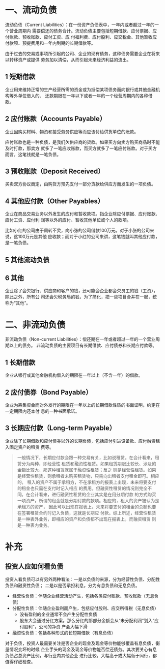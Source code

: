 # 一、流动负债

流动负债（Current Liabilities）：在一份资产负债表中，一年内或者超过一年的一个营业周期内
需要偿还的债务合计。流动负债主要包括短期借款、应付票据、应付账款、预收账款、应付工资、应
付福利费、应付股利、应交税金、其他暂收应付款项、预提费用和一年内到期的长期借款等。

由于过去的交易或事项所引起的公司、企业的现有债务，这种债务需要企业在将来以转移资产或提供
劳务加以清偿，从而引起未来经济利益的流出。

## 1 短期借款

企业用来维持正常的生产经营所需的资金或为抵偿某项债务而向银行或其他金融机构等外单位借入的、
还款期限在一年以下或者一年的一个经营周期内的各种借款。

## 2 应付账款（Accounts Payable）

企业因购买材料、物资和接受劳务供应等而应该付给供货单位的账款。

应付账款也是一种负债，是我们欠供应商的货款。如果买方向卖方购买商品时不能及时打款，那卖方
就多了一笔应收账款，而买方就多了一笔应付账款。对于买方而言，这笔钱就是一笔负债。

## 3 预收账款（Deposit Received）

买卖双方协议商定，由购货方预先支付一部分货款给供应方而发生的一项负债。

## 4 其他应付款（Other Payables）

企业在商品交易业务以外发生的应付和暂收款项。指企业除应付票据、应付账款、应付工资、应付利
润等以外的应付、暂收其他单位或个人的款项。

比如小红的公司由于周转不灵，向小张的公司借款100万元。对于小张的公司来说，这100万元是其他
应收款；而对于小红的公司来讲，这笔钱就叫其他应付款，是一笔负债。

## 5 其他流动负债

## 6 其他

企业除了会欠银行、供应商和客户的钱，还可能会企业都会欠员工的钱（工资），除此之外，所有公
司还会欠税务局的钱，为了简化，把一些项目合并在一起，统称为“其他”。


# 二、非流动负债

非流动负债（Non-current Liabilities）：偿还期在一年或者超过一年的一个营业周期以上的债务。
非流动负债的主要项目有长期借款、应付债券和长期应付款等。

## 1 长期借款

企业从银行或其他金融机构借入的期限在一年以上（不含一年）的借款。

## 2 应付债券（Bond Payable）

企业为筹集资金而对外发行的期限在一年以上的长期借款性质的书面证明，约定在一定期限内还本付
息的一种书面承诺。

## 3 长期应付款（Long-term Payable）

企业除了长期借款和应付债券以外的长期负债，包括应付引进设备款、应付融资租入固定资产的租赁
费等。

> 一般情况下，长期应付款会跟一种交易有关，比如说租赁。在会计看来，租赁分为两种，即经营性
租赁和融资性租赁。如果租赁期限比较长、涉及的金额比较大，那这种租赁就属于融资性租赁；反之
则是经营性租赁。如果是经营性租赁，则承租者未购买租赁物，只需向出租者支付租金即可。相应的，
租入的资产不属于承租方，不在承租方的报表上出现，未来将要支付的租金也只需在支付时记入相应
的费用。但融资性租赁的情况则完全不同，在会计看来，进行融资性租赁的企业其实是在用分期付款
的方式购买一项资产，所谓的租金就是分期付款的款项。相应的，租入的资产被认为是承租方的资产，
因此可以出现在报表上，未来将要支付的租金的总额也要在签署租赁合约时记入负债，这就是长期应
付款。综上所述，经营性租赁是一种表外业务，即相应的资产和负债都不出现在报表上，而融资租赁
则是一种表内业务。

# 补充

## 投资人应如何看负债

投资人看负债可以有另外两种看法：一是以负债的来源，分为经营性负债、分配性负债和融资性负债；
二是以是否承担利息，分为有息负债和无息负债。

- 经营性负债：伴随企业经营活动产生，包括各类应付账款、预收账款（无息负债）
- 分配性负债：伴随企业盈利而产生，包括应付股利、应交所得税（无息负债）
  - 没有盈利的企业通常不会产生分配性负债
  - 股东大会通过分红方案，那么分红的那部分金额会从“未分配利润”划入“应付股利”，公司的净资
  产会大幅下滑
- 融资性负债：包括各种形式的长短期借款（有息负债）

对于负债，投资人最需要关注是否企业的现金及现金等价物能够覆盖有息负债，衡量情况变坏的时候
企业手头的现金及现金等价物能否偿还债务。其次要关心有息负债占总资产比例，与行业内其他企业
进行比较，大幅高于或大幅低于同行，都值得仔细检查。

